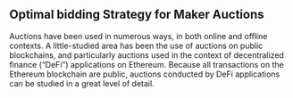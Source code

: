 ## Optimal bidding Strategy for Maker Auctions

Auctions have been used in numerous ways, in both
online and offline contexts. A little-studied area has
been the use of auctions on public blockchains, and
particularly auctions used in the context of decentralized
finance (“DeFi”) applications on Ethereum. Because all
transactions on the Ethereum blockchain are public,
auctions conducted by DeFi applications can be studied
in a great level of detail.
